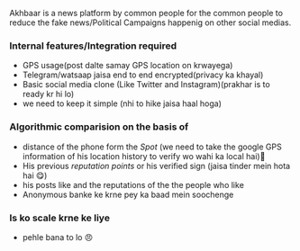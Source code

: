 Akhbaar is a news platform by common people for the common people to reduce the fake news/Political Campaigns happenig on other social medias.

### Internal features/Integration required

- GPS usage(post dalte samay GPS location on krwayega)
- Telegram/watsaap jaisa end to end encrypted(privacy ka khayal)
- Basic social media clone (Like Twitter and Instagram)(prakhar is to ready kr hi lo)
- we need to keep it simple (nhi to hike jaisa haal hoga)



### Algorithmic comparision on the basis of

- distance of the phone form the *Spot* (we need to take the google GPS information of his location history to verify wo wahi ka local hai)🧐
- His previous *reputation points* or his verified sign (jaisa tinder mein hota hai 😋)
- his posts like and the reputations of the the people who like
- Anonymous banke ke krne pey ka baad mein soochenge 


### Is ko scale krne ke liye 

- pehle bana to lo 😠
